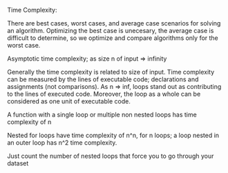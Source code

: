 Time Complexity:

  There are best cases, worst cases, and average case scenarios for solving an algorithm. Optimizing the best case is unecesary, the average case is difficult to determine, so we optimize and compare algorithms only for the worst case. 

  Asymptotic time complexity; as size n of input => infinity 
  
  Generally the time complexity is related to size of input.
  Time complexity can be measured by the lines of executable code; declarations and assignments (not comparisons). As n => inf, loops stand out as contributing to the lines of executed code. Moreover, the loop as a whole can be considered as one unit of executable code. 

  A function with a single loop or multiple non nested loops has time complexity of n

  Nested for loops have time complexity of n^n, for n loops; a loop nested in an outer loop has n^2 time complexity. 

  Just count the number of nested loops that force you to go through your dataset 